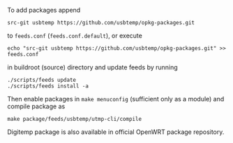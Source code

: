 To add packages append
```
src-git usbtemp https://github.com/usbtemp/opkg-packages.git
```
to `feeds.conf` (`feeds.conf.default`), or execute
```
echo "src-git usbtemp https://github.com/usbtemp/opkg-packages.git" >> feeds.conf
```
in buildroot (source) directory and update feeds by running
```
./scripts/feeds update
./scripts/feeds install -a
```
Then enable packages in `make menuconfig` (sufficient only as a module) and compile package as
```
make package/feeds/usbtemp/utmp-cli/compile
```
Digitemp package is also available in official OpenWRT package repository.
